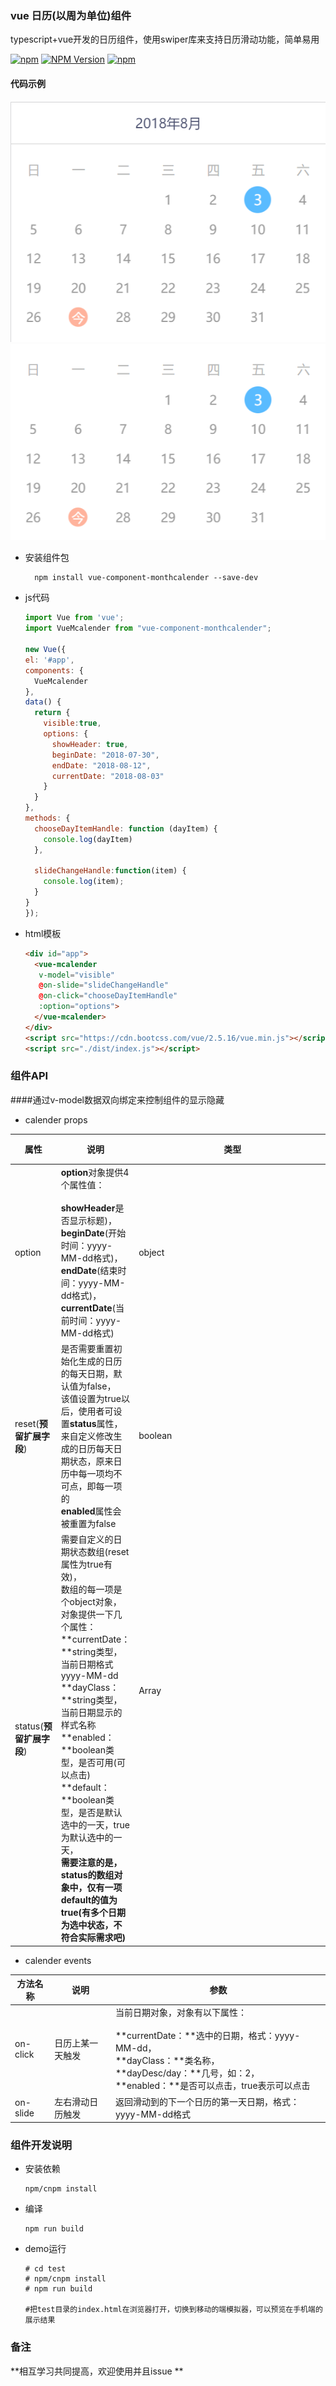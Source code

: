 ### vue 日历(以周为单位)组件

typescript+vue开发的日历组件，使用swiper库来支持日历滑动功能，简单易用

[![npm](https://img.shields.io/npm/l/vue-component-monthcalender.svg)](LICENSE)
[![NPM Version](https://img.shields.io/npm/v/vue-component-monthcalender.svg)](https://www.npmjs.com/package/vue-component-monthcalender)
[![npm](https://img.shields.io/npm/dt/vue-component-monthcalender.svg)](https://www.npmjs.com/package/vue-component-monthcalender)

#### 代码示例

![image](https://raw.githubusercontent.com/ljcheibao/vue-component-monthcalender/master/images/one.png)
![image](https://raw.githubusercontent.com/ljcheibao/vue-component-monthcalender/master/images/two.png)

- 安装组件包
  ```
    npm install vue-component-monthcalender --save-dev
  ```

- js代码

  ```js
  import Vue from 'vue';
  import VueMcalender from "vue-component-monthcalender";

  new Vue({
  el: '#app',
  components: {
    VueMcalender
  },
  data() {
    return {
      visible:true,
      options: {
        showHeader: true,
        beginDate: "2018-07-30",
        endDate: "2018-08-12",
        currentDate: "2018-08-03"
      }
    }
  },
  methods: {
    chooseDayItemHandle: function (dayItem) {
      console.log(dayItem)
    },

    slideChangeHandle:function(item) {
      console.log(item);
    }
  }
  });
  ```

- html模板

  ```html
  <div id="app">
    <vue-mcalender 
     v-model="visible"
     @on-slide="slideChangeHandle"
     @on-click="chooseDayItemHandle"
     :option="options">
    </vue-mcalender>
  </div>
  <script src="https://cdn.bootcss.com/vue/2.5.16/vue.min.js"></script>
  <script src="./dist/index.js"></script>
  ```

### 组件API

####通过v-model数据双向绑定来控制组件的显示隐藏

- calender props

| 属性                     | 说明                                                         | 类型          | 默认值 |
| ------------------------ | ------------------------------------------------------------ | ------------- | ------ |
| option                   | **option**对象提供4个属性值：<br><br>**showHeader**是否显示标题)，<br>**beginDate**(开始时间：yyyy-MM-dd格式)，<br>**endDate**(结束时间：yyyy-MM-dd格式)，<br>**currentDate**(当前时间：yyyy-MM-dd格式) | object        | 空对象 |
| reset(**预留扩展字段**)  | 是否需要重置初始化生成的日历的每天日期，默认值为false，<br>该值设置为true以后，使用者可设置**status**属性，来自定义修改生成的日历每天日期状态，原来日历中每一项均不可点，即每一项的<br>**enabled**属性会被重置为false | boolean       | false  |
| status(**预留扩展字段**) | 需要自定义的日期状态数组(reset属性为true有效)，<br>数组的每一项是个object对象，对象提供一下几个属性：<br>**currentDate：**string类型，当前日期格式yyyy-MM-dd<br>**dayClass：**string类型，当前日期显示的样式名称<br>**enabled：**boolean类型，是否可用(可以点击)<br>**default：**boolean类型，是否是默认选中的一天，true为默认选中的一天，<br>**需要注意的是，status的数组对象中，仅有一项default的值为true(有多个日期为选中状态，不符合实际需求吧)** | Array<object> | []     |


- calender  events

| 方法名称 | 说明             | 参数                                                         |
| -------- | ---------------- | ------------------------------------------------------------ |
| on-click | 日历上某一天触发 | 当前日期对象，对象有以下属性：<br><br>**currentDate：**选中的日期，格式：yyyy-MM-dd，<br>**dayClass：**类名称，<br>**dayDesc/day：**几号，如：2，<br>**enabled：**是否可以点击，true表示可以点击 |
| on-slide | 左右滑动日历触发 | 返回滑动到的下一个日历的第一天日期，格式：yyyy-MM-dd格式     |



### 组件开发说明

- 安装依赖

  ```
  npm/cnpm install
  ```

- 编译

  ```
  npm run build
  ```

- demo运行

  ```
  # cd test
  # npm/cnpm install
  # npm run build

  #把test目录的index.html在浏览器打开，切换到移动的端模拟器，可以预览在手机端的展示结果
  ```

 ### 备注
 **相互学习共同提高，欢迎使用并且issue **
